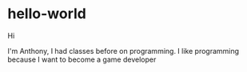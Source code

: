 # hello-world

Hi

I'm Anthony, I had classes before on programming.
I like programming because I want to become a game developer
